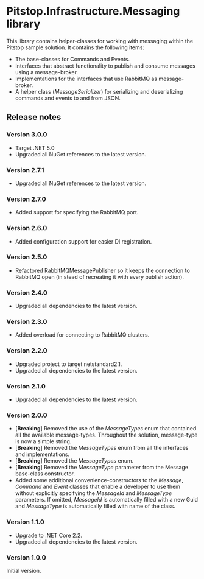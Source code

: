 # Pitstop.Infrastructure.Messaging library
This library contains helper-classes for working with messaging within the Pitstop sample solution. It contains the following items:

- The base-classes for Commands and Events.
- Interfaces that abstract functionality to publish and consume messages using a message-broker. 
- Implementations for the interfaces that use RabbitMQ as message-broker.
- A helper class (_MessageSerializer_) for serializing and deserializing commands and events to and from JSON.

## Release notes

### Version 3.0.0
- Target .NET 5.0
- Upgraded all NuGet references to the latest version.

### Version 2.7.1
- Upgraded all NuGet references to the latest version.

### Version 2.7.0
- Added support for specifying the RabbitMQ port.

### Version 2.6.0
- Added configuration support for easier DI registration.

### Version 2.5.0
- Refactored RabbitMQMessagePublisher so it keeps the connection to RabbitMQ open (in stead of recreating it with every publish action).

### Version 2.4.0
- Upgraded all dependencies to the latest version.
 
### Version 2.3.0
- Added overload for connecting to RabbitMQ clusters.

### Version 2.2.0
- Upgraded project to target netstandard2.1.
- Upgraded all dependencies to the latest version.

### Version 2.1.0
- Upgraded all dependencies to the latest version.

### Version 2.0.0
- [**Breaking**] Removed the use of the _MessageTypes_ enum that contained all the available message-types. Throughout the solution, message-type is now a simple string.
- [**Breaking**] Removed the _MessageTypes_ enum from all the interfaces and implementations.
- [**Breaking**] Removed the _MessageTypes_ enum.
- [**Breaking**] Removed the _MessageType_ parameter from the Message base-class constructor. 
- Added some additional convenience-constructors to the _Message_, _Command_ and _Event_ classes that enable a developer to use them without explicitly specifying the _MessageId_ and _MessageType_ parameters. If omitted, _MessageId_ is automatically filled with a new Guid and _MessageType_ is automatically filled with name of the class.

### Version 1.1.0
- Upgrade to .NET Core 2.2.
- Upgraded all dependencies to the latest version.

### Version 1.0.0
Initial version. 